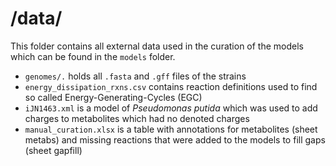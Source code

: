 # /data/

This folder contains all external data used in the curation of the models which can be found in the `models` folder.

- `genomes/.` holds all `.fasta` and `.gff` files of the strains
- `energy_dissipation_rxns.csv` contains reaction definitions used to find so called Energy-Generating-Cycles (EGC)
- `iJN1463.xml` is a model of *Pseudomonas putida* which was used to add charges to metabolites which had no denoted charges
- `manual_curation.xlsx` is a table with annotations for metabolites (sheet metabs) and missing reactions that were added to the models to fill gaps (sheet gapfill)